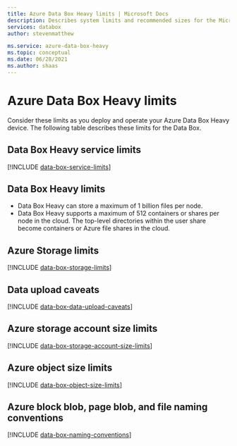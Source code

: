 ```yaml
---
title: Azure Data Box Heavy limits | Microsoft Docs
description: Describes system limits and recommended sizes for the Microsoft Azure Data Box Heavy components and connections.
services: databox
author: stevenmatthew

ms.service: azure-data-box-heavy
ms.topic: conceptual
ms.date: 06/28/2021
ms.author: shaas
---
```


# Azure Data Box Heavy limits

Consider these limits as you deploy and operate your Azure Data Box Heavy device. The following table describes these limits for the Data Box.


## Data Box Heavy service limits

[!INCLUDE [data-box-service-limits](../../includes/data-box-service-limits.md)]

## Data Box Heavy limits

- Data Box Heavy can store a maximum of 1 billion files per node.
- Data Box Heavy supports a maximum of 512 containers or shares per node in the cloud. The top-level directories within the user share become containers or Azure file shares in the cloud. 

## Azure Storage limits

[!INCLUDE [data-box-storage-limits](../../includes/data-box-storage-limits.md)]

## Data upload caveats

[!INCLUDE [data-box-data-upload-caveats](../../includes/data-box-data-upload-caveats.md)]

## Azure storage account size limits

[!INCLUDE [data-box-storage-account-size-limits](../../includes/data-box-storage-account-size-limits.md)]

## Azure object size limits

[!INCLUDE [data-box-object-size-limits](../../includes/data-box-object-size-limits.md)]

## Azure block blob, page blob, and file naming conventions

[!INCLUDE [data-box-naming-conventions](../../includes/data-box-naming-conventions.md)]
